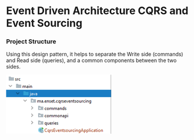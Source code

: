 # Event Driven Architecture CQRS and Event Sourcing

### Project Structure
Using this design pattern, it helps to separate the Write side (commands) and Read side (queries), and a common components between the two sides.

![structure](https://github.com/loubnaAminou/EventSourcingAxon/blob/main/screenshots/structure.png)


